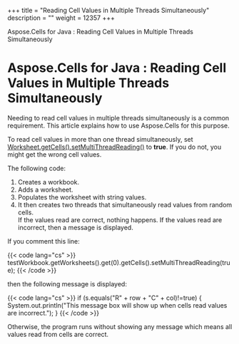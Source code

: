+++
title = "Reading Cell Values in Multiple Threads Simultaneously" 
description = "" 
weight = 12357 
+++

Aspose.Cells for Java : Reading Cell Values in Multiple Threads Simultaneously  

# Aspose.Cells for Java : Reading Cell Values in Multiple Threads Simultaneously


Needing to read cell values in multiple threads simultaneously is a common requirement. This article explains how to use Aspose.Cells for this purpose.

To read cell values in more than one thread simultaneously, set [Worksheet.getCells().setMultiThreadReading()](https://apireference.aspose.com/java/cells/com.aspose.cells/cells#MultiThreadReading) to **true**. If you do not, you might get the wrong cell values.

The following code:

1.  Creates a workbook.
2.  Adds a worksheet.
3.  Populates the worksheet with string values.
4.  It then creates two threads that simultaneously read values from random cells.  
    If the values read are correct, nothing happens. If the values read are incorrect, then a message is displayed.

If you comment this line:

{{< code lang="cs" >}}
testWorkbook.getWorksheets().get(0).getCells().setMultiThreadReading(true);
{{< /code >}}

then the following message is displayed:

{{< code lang="cs" >}}
if (s.equals("R" + row + "C" + col)!=true)
{
    System.out.println("This message box will show up when cells read values are incorrect.");
}
{{< /code >}}

Otherwise, the program runs without showing any message which means all values read from cells are correct.



